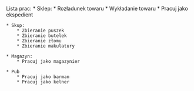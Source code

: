 Lista prac:
	* Sklep:
		* Rozładunek towaru
		* Wykładanie towaru
		* Pracuj jako ekspedient

	* Skup:
		* Zbieranie puszek
		* Zbieranie butelek
		* Zbieranie złomu
		* Zbieranie makulatury

	* Magazyn:
		* Pracuj jako magazynier

	* Pub
		* Pracuj jako barman
		* Pracuj jako kelner

